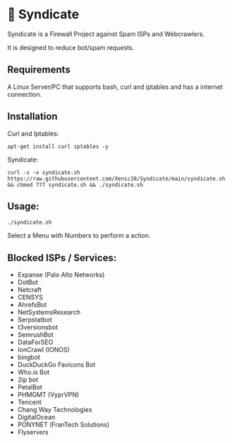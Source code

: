 # 🚀 Syndicate
Syndicate is a Firewall Project against Spam ISPs and Webcrawlers. 

It is designed to reduce bot/spam requests.
## Requirements
A Linux Server/PC that supports bash, curl and iptables and has a internet connection.

## Installation
Curl and Iptables:

```apt-get install curl iptables -y```

Syndicate: 

```curl -s -o syndicate.sh https://raw.githubusercontent.com/Xenic28/Syndicate/main/syndicate.sh && chmod 777 syndicate.sh && ./syndicate.sh```

## Usage:
```./syndicate.sh```

Select a Menu with Numbers to perform a action.

## Blocked ISPs / Services:
- Expanse (Palo Alto Networks) 
- DotBot 
- Netcraft
- CENSYS
- AhrefsBot
- NetSystemsResearch
- Serpstatbot
- t3versionsbot
- SemrushBot
- DataForSEO
- IonCrawl (IONOS)
- bingbot
- DuckDuckGo Favicons Bot
- Who.is Bot
- 2ip bot
- PetalBot
- PHMGMT (VyprVPN)
- Tencent
- Chang Way Technologies
- DigitalOcean
- PONYNET (FranTech Solutions)
- Flyservers
